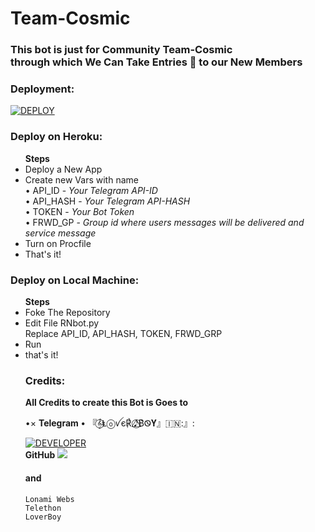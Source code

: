 # Team-Cosmic 
 
### This bot is just for Community Team-Cosmic</br> through which We Can Take Entries 🤗 to our New Members

### Deployment: 
[![DEPLOY](https://www.herokucdn.com/deploy/button.svg)](https://heroku.com/deploy?template=https://github.com/loverboyXD/)

### Deploy on Heroku:
<ul>
  <b> Steps </b>
  <li> Deploy a New App </li>
  <li> Create new Vars with name </br> • API_ID - <i>Your Telegram API-ID</i> </br> • API_HASH - <i> Your Telegram API-HASH </i> </br> • TOKEN - <i> Your Bot Token </i> </br> • FRWD_GP - <i> Group id where users messages will be delivered and service message </i> </li> 
  <li> Turn on Procfile </li> 
  <li> That's it! </li> 
</ul> 

### Deploy on Local Machine:
<ul> 
  <b> Steps </b>
  <li> Foke The Repository </li> 
  <li> Edit File RNbot.py </li>
  </li> Replace API_ID, API_HASH, TOKEN, FRWD_GRP </li> 
  <li> Run </li> 
  <li> that's it! </li>

### Credits:
<b> All Credits to create this Bot is Goes to </b>

•× <b> Telegram </b>
• 『𝄞⃝Ⱡⓞꪜє℟ 𝅘𝅥𝅯⃝⃤B͛Ꮻ𝐘』🇮🇳:』: <br>

 <a href="https://t.me/Alone_loverboy"> <img src="https://img.shields.io/badge/loverboy-leaderdev-black?style=social&logo=telegram" alt="DEVELOPER" /></a>
</br> 
<b> GitHub </b> <a href="https://github.com/loverboyXD" alt="LOVERBOY"><img src="https://img.shields.io/badge/github-Løverbøy-black?logo=github" /></a> 

</hr>  

#### and 

```
Lonami Webs 
Telethon 
LoverBoy
```
